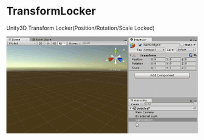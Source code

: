 # TransformLocker
Unity3D Transform Locker(Position/Rotation/Scale Locked)

![](https://github.com/hont127/TransformLocker/blob/master/Preview.gif)
